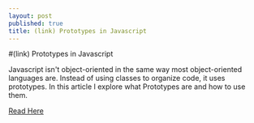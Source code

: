 ```yaml
---
layout: post
published: true
title: (link) Prototypes in Javascript
---
```


#(link) Prototypes in Javascript

Javascript isn't object-oriented in the same way most object-oriented languages are.  Instead of using classes to organize code, it uses prototypes.  In this article I explore what Prototypes are and how to use them.

[Read Here](http://www.sitepoint.com/prototypes-in-javascript/)